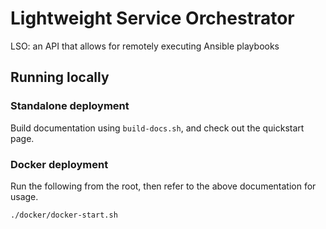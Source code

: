 # Lightweight Service Orchestrator

LSO: an API that allows for remotely executing Ansible playbooks

## Running locally

### Standalone deployment

Build documentation using `build-docs.sh`, and check out the quickstart page.

### Docker deployment

Run the following from the root, then refer to the above documentation for usage.
```bash
./docker/docker-start.sh
```
